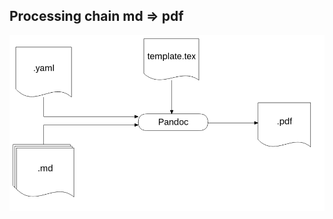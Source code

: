 ## Processing chain md => pdf

![Processing chain](../images/processing_chain.png "Processing chain")  
